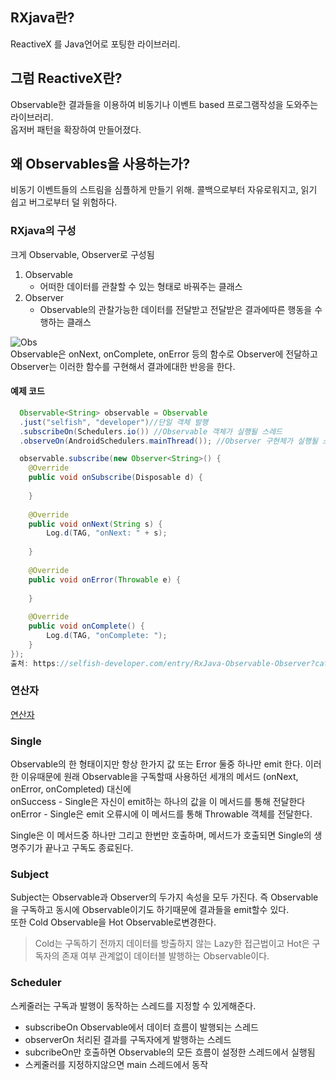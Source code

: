 ## RXjava란?
ReactiveX 를 Java언어로 포팅한 라이브러리.

## 그럼 ReactiveX란?
Observable한 결과들을 이용하여 비동기나 이벤트 based 프로그램작성을 도와주는 라이브러리.   
옵저버 패턴을 확장하여 만들어졌다.

## 왜 Observables을 사용하는가?
비동기 이벤트들의 스트림을 심플하게 만들기 위해. 콜백으로부터 자유로워지고, 읽기 쉽고 버그로부터 덜 위험하다.

### RXjava의 구성
크게 Observable, Observer로 구성됨
1. Observable
    - 어떠한 데이터를 관찰할 수 있는 형태로 바꿔주는 클래스
2. Observer
    - Observable의 관찰가능한 데이터를 전달받고 전달받은 결과에따른 행동을 수행하는 클래스
  
   
![Obs](https://t1.daumcdn.net/cfile/tistory/99D4D7415D4E552B20)     
Observable은 onNext, onComplete, onError 등의 함수로 Observer에 전달하고 Observer는 이러한 함수를 구현해서 결과에대한 반응을 한다.

#### 예제 코드
```java
  Observable<String> observable = Observable
  .just("selfish", "developer")//단일 객체 발행
  .subscribeOn(Schedulers.io()) //Observable 객체가 실행될 스레드
  .observeOn(AndroidSchedulers.mainThread()); //Observer 구현체가 실행될 스레드

  observable.subscribe(new Observer<String>() {
    @Override
    public void onSubscribe(Disposable d) {
 
    }
 
    @Override
    public void onNext(String s) {
        Log.d(TAG, "onNext: " + s);
 
    }
 
    @Override
    public void onError(Throwable e) {
 
    }
 
    @Override
    public void onComplete() {
        Log.d(TAG, "onComplete: ");
    }
});
출처: https://selfish-developer.com/entry/RxJava-Observable-Observer?category=851285 [아는 개발자]
```

### 연산자         
[연산자](http://reactivex.io/documentation/ko/operators.html)
    
    
### Single
Observable의 한 형태이지만 항상 한가지 값 또는 Error 둘중 하나만 emit 한다.
이러한 이유때문에 원래 Observable을 구독할때 사용하던 세개의 메서드 (onNext, onError, onCompleted) 대신에   
onSuccess - Single은 자신이 emit하는 하나의 값을 이 메서드를 통해 전달한다
onError - Single은 emit 오류시에 이 메서드를 통해 Throwable 객체를 전달한다.
  
Single은 이 메서드중 하나만 그리고 한번만 호출하며, 메서드가 호출되면 Single의 생명주기가 끝나고 구독도 종료된다.

### Subject
Subject는 Observable과 Observer의 두가지 속성을 모두 가진다. 즉 Observable을 구독하고 동시에 Observable이기도 하기때문에 결과들을 emit할수 있다.  
또한 Cold Observable을 Hot Observable로변경한다.
>Cold는 구독하기 전까지 데이터를 방출하지 않는 Lazy한 접근법이고
Hot은 구독자의 존재 여부 관계없이 데이터블 발행하는 Observable이다.  

### Scheduler
스케줄러는 구독과 발행이 동작하는 스레드를 지정할 수 있게해준다.
- subscribeOn Observable에서 데이터 흐름이 발행되는 스레드
- observerOn 처리된 결과를 구독자에게 발행하는 스레드
- subcribeOn만 호출하면 Observable의 모든 흐름이 설정한 스레드에서 실행됨
- 스케줄러를 지정하지않으면 main 스레드에서 동작

